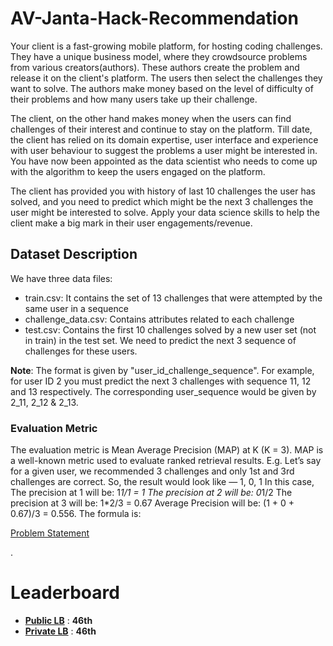 # AV-Janta-Hack-Recommendation

Your client is a fast-growing mobile platform, for hosting coding challenges. They have a unique business model, where they crowdsource problems from various creators(authors). These authors create the problem and release it on the client's platform. The users then select the challenges they want to solve. The authors make money based on the level of difficulty of their problems and how many users take up their challenge.

The client, on the other hand makes money when the users can find challenges of their interest and continue to stay on the platform. Till date, the client has relied on its domain expertise, user interface and experience with user behaviour to suggest the problems a user might be interested in. You have now been appointed as the data scientist who needs to come up with the algorithm to keep the users engaged on the platform.

The client has provided you with history of last 10 challenges the user has solved, and you need to predict which might be the next 3 challenges the user might be interested to solve. Apply your data science skills to help the client make a big mark in their user engagements/revenue.


## Dataset Description
We have three data files:

* train.csv: It contains the set of 13 challenges that were attempted by the same user in a sequence
* challenge_data.csv: Contains attributes related to each challenge
* test.csv: Contains the first 10 challenges solved by a new user set (not in train) in the test set. We need to predict the next 3 sequence of challenges for these users.

**Note**: The format is given by "user_id_challenge_sequence". For example, for user ID 2 you must predict the next 3 challenges with sequence 11, 12 and 13 respectively. The corresponding user_sequence would be given by 2_11, 2_12 & 2_13.

### Evaluation Metric
The evaluation metric is Mean Average Precision (MAP) at K (K = 3). MAP is a well-known metric used to evaluate ranked retrieval results. E.g. Let’s say for a given user, we recommended 3 challenges and only 1st and 3rd challenges are correct. So, the result would look like — 1, 0, 1
In this case, The precision at 1 will be: 1*1/1 = 1 The precision at 2 will be: 0*1/2 The precision at 3 will be: 1*2/3 = 0.67 Average Precision will be: (1 + 0 + 0.67)/3 = 0.556. The formula is:

[Problem Statement](https://datahack.analyticsvidhya.com/contest/janatahack-recommendation-systems/#ProblemStatement)

.

# Leaderboard
* **[Public LB](https://datahack.analyticsvidhya.com/contest/janatahack-recommendation-systems/#LeaderBoard)** : **46th**
* **[Private LB](https://datahack.analyticsvidhya.com/contest/janatahack-recommendation-systems/#LeaderBoard)** : **46th**


